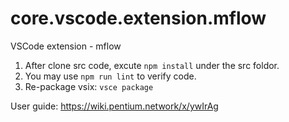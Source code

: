 # core.vscode.extension.mflow
VSCode extension - mflow

1. After clone src code, excute `npm install` under the src foldor.
2. You may use `npm run lint` to verify code.
3. Re-package vsix: `vsce package`

User guide: https://wiki.pentium.network/x/ywIrAg